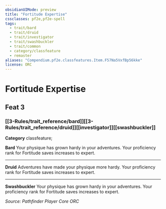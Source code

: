 ```yaml
---
obsidianUIMode: preview
title: "Fortitude Expertise"
cssclasses: pf2e,pf2e-spell
tags:
  - trait/bard
  - trait/druid
  - trait/investigator
  - trait/swashbuckler
  - trait/common
  - category/classfeature
  - remaster
aliases: "Compendium.pf2e.classfeatures.Item.F57Na5VxfBp56kke"
license: ORC
---
```

# Fortitude Expertise
## Feat 3
### [[3-Rules/trait_reference/bard]][[3-Rules/trait_reference/druid]][[investigator]][[swashbuckler]]

**Category** classfeature; 




**Bard** Your physique has grown hardy in your adventures. Your proficiency rank for Fortitude saves increases to expert.

* * *

**Druid** Adventures have made your physique more hardy. Your proficiency rank for Fortitude saves increases to expert.

* * *

**Swashbuckler** Your physique has grown hardy in your adventures. Your proficiency rank for Fortitude saves increases to expert.

*Source: Pathfinder Player Core*
*ORC*